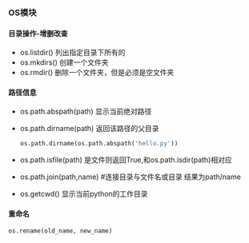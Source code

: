 ### OS模块



#### 目录操作-增删改查

* os.listdir() 列出指定目录下所有的
* os.mkdirs() 创建一个文件夹
* os.rmdir() 删除一个文件夹，但是必须是空文件夹

#### 路径信息

* os.path.abspath(path) 显示当前绝对路径

* os.path.dirname(path) 返回该路径的父目录

  ```python
  os.path.dirname(os.path.abspath('hello.py'))
  ```

* os.path.isfile(path) 是文件则返回True,和os.path.isdir(path)相对应

*  os.path.join(path,name)  #连接目录与文件名或目录 结果为path/name 

* os.getcwd() 显示当前python的工作目录

#### 重命名

```python
os.rename(old_name, new_name)
```





